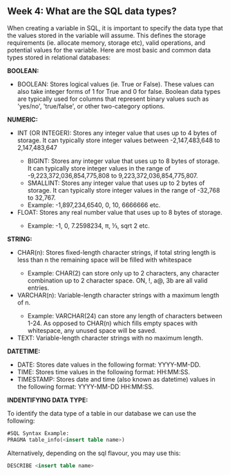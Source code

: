 <h2>Week 4: What are the SQL data types?</h2>

<p> When creating a variable in SQL, it is important to specify the data type that the values stored in the variable will assume. This defines the storage requirements (ie. allocate memory, storage etc), valid operations, and potential values for the variable. Here are most basic and common data types stored in relational databases:</p>

<b>BOOLEAN:</b>
<ul><li>BOOLEAN: Stores logical values (ie. True or False). These values can also take integer forms of 1 for True and 0 for false. Boolean data types are typically used for columns that represent binary values such as 'yes/no', 'true/false', or other two-category options.</li></ul>

<b>NUMERIC:</b>
<ul><li>INT (OR INTEGER): Stores any integer value that uses up to 4 bytes of storage. It can typically store integer values between -2,147,483,648 to 2,147,483,647</li>
<ul><li>BIGINT: Stores any integer value that uses up to 8 bytes of storage. It can typically store integer values in the range of -9,223,372,036,854,775,808 to 9,223,372,036,854,775,807.</li>
<li>SMALLINT: Stores any integer value that uses up to 2 bytes of storage. It can typically store integer values in the range of -32,768 to 32,767.</li>
<li>Example: -1,897,234,6540, 0, 10, 6666666 etc.</li></ul>
<li>FLOAT: Stores any real number value that uses up to 8 bytes of storage.</li>
<ul><li>Example: -1, 0, 7.2598234, π, ⅓, sqrt 2 etc.</li></ul></ul>

<b>STRING:</b>
<ul><li>CHAR(n): Stores fixed-length character strings, if total string length is less than n the remaining space will be filled with whitespace</li>
<ul><li>Example: CHAR(2) can store only up to 2 characters, any character combination up to 2 character space. ON, !, a@, 3b are all valid entries.</ul>
<li>VARCHAR(n): Variable-length character strings with a maximum length of n.</li>
<ul><li>Example: VARCHAR(24) can store any length of characters between 1-24. As opposed to CHAR(n) which fills empty spaces with whitespace, any unused space will be saved.</ul>
<li>TEXT: Variable-length character strings with no maximum length.</li></ul>

<b>DATETIME:</b>
<ul><li>DATE: Stores date values in the following format: YYYY-MM-DD.</li>
<li>TIME: Stores time values in the following format: HH:MM:SS.</li>
<li>TIMESTAMP: Stores date and time (also known as datetime) values in the following format: YYYY-MM-DD HH:MM:SS.</li></ul>

<b>INDENTIFYING DATA TYPE:</b>
<p>To identify the data type of a table in our database we can use the following:</p>

```sql
#SQL Syntax Example:
PRAGMA table_info(<insert table name>)
```
<p>Alternatively, depending on the sql flavour, you may use this:</p>

```sql
DESCRIBE <insert table name>
```

